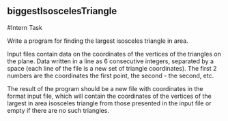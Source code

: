 ## biggestIsoscelesTriangle
#Intern Task

Write a program for finding the largest isosceles triangle in area.

Input files contain data on the coordinates of the vertices of the triangles on the plane. Data
written in a line as 6 consecutive integers, separated by a space
(each line of the file is a new set of triangle coordinates). The first 2 numbers are the coordinates
the first point, the second - the second, etc.

The result of the program should be a new file with coordinates in the format
input file, which will contain the coordinates of the vertices of the largest in area
isosceles triangle from those presented in the input file or empty if
there are no such triangles.
